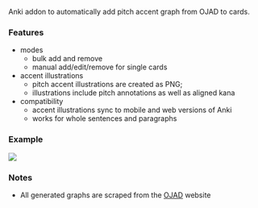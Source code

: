 Anki addon to automatically add pitch accent graph from OJAD to cards.

### Features
* modes
    * bulk add and remove
    * manual add/edit/remove for single cards
* accent illustrations
    * pitch accent illustrations are created as PNG; 
    * illustrations include pitch annotations as well as aligned kana
* compatibility
    * accent illustrations sync to mobile and web versions of Anki
    * works for whole sentences and paragraphs

### Example
![](example.jpg)

### Notes
* All generated graphs are scraped from the [OJAD](https://www.gavo.t.u-tokyo.ac.jp) website
